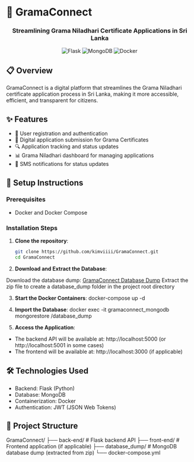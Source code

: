 # 🏡 GramaConnect

<div align="center">
  <h3>Streamlining Grama Niladhari Certificate Applications in Sri Lanka</h3>
  
  ![Flask](https://img.shields.io/badge/Flask-000000?style=for-the-badge&logo=flask&logoColor=white)
  ![MongoDB](https://img.shields.io/badge/MongoDB-4EA94B?style=for-the-badge&logo=mongodb&logoColor=white)
  ![Docker](https://img.shields.io/badge/Docker-2496ED?style=for-the-badge&logo=docker&logoColor=white)
</div>

## 📋 Overview

GramaConnect is a digital platform that streamlines the Grama Niladhari certificate application process in Sri Lanka, making it more accessible, efficient, and transparent for citizens.

## ✨ Features

- 🔐 User registration and authentication
- 📝 Digital application submission for Grama Certificates
- 🔍 Application tracking and status updates
- 📊 Grama Niladhari dashboard for managing applications
- 📱 SMS notifications for status updates

## 🚀 Setup Instructions

### Prerequisites
- Docker and Docker Compose

### Installation Steps

1. **Clone the repository**:
   ```bash
   git clone https://github.com/kimviiii/GramaConnect.git
   cd GramaConnect

2. **Download and Extract the Database**:

Download the database dump: <a href="https://drive.google.com/file/d/1trWZRmY6p7G4oTb6U2G9-T0pB0liViHm/view?usp=sharing" target="_blank">GramaConnect Database Dump</a>
Extract the zip file to create a database_dump folder in the project root directory

3. **Start the Docker Containers**:
docker-compose up -d

4. **Import the Database**:
docker exec -it gramaconnect_mongodb mongorestore /database_dump

5. **Access the Application**:
- The backend API will be available at: http://localhost:5000 (or http://localhost:5001 in some cases)
- The frontend will be available at: http://localhost:3000 (if applicable)

## 🛠️ Technologies Used
- Backend: Flask (Python)
- Database: MongoDB
- Containerization: Docker
- Authentication: JWT (JSON Web Tokens)

## 📂 Project Structure
GramaConnect/
├── back-end/       # Flask backend API
├── front-end/      # Frontend application (if applicable)
├── database_dump/  # MongoDB database dump (extracted from zip)
└── docker-compose.yml
